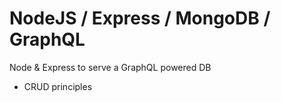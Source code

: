 # NodeJS / Express / MongoDB / GraphQL

Node & Express to serve a GraphQL powered DB
- CRUD principles